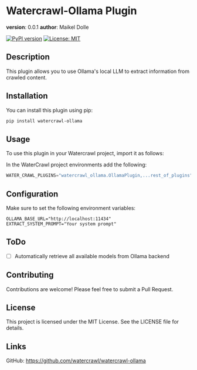 # Watercrawl-Ollama Plugin

__version__: 0.0.1
__author__: Maikel Dolle

[![PyPI version](https://badge.fury.io/py/watercrawl-ollama.svg)](https://badge.fury.io/py/watercrawl-ollama)
[![License: MIT](https://img.shields.io/badge/License-MIT-yellow.svg)](https://opensource.org/licenses/MIT)


## Description
This plugin allows you to use Ollama's local LLM to extract information from crawled content.


## Installation

You can install this plugin using pip:

```bash
pip install watercrawl-ollama
```

## Usage
To use this plugin in your Watercrawl project, import it as follows:

In the WaterCrawl project environments add the following:
```python
WATER_CRAWL_PLUGINS="watercrawl_ollama.OllamaPlugin,...rest_of_plugins"
```

## Configuration

Make sure to set the following environment variables:

```env
OLLAMA_BASE_URL="http://localhost:11434"
EXTRACT_SYSTEM_PROMPT="Your system prompt"
```

## ToDo
- [ ] Automatically retrieve all available models from Ollama backend

## Contributing

Contributions are welcome! Please feel free to submit a Pull Request.

## License

This project is licensed under the MIT License. See the LICENSE file for details.

## Links

GitHub: https://github.com/watercrawl/watercrawl-ollama

